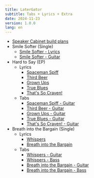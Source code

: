 ```yaml
---
title: LaterGator
subtitle: Tabs + Lyrics + Extra
date: 2024-11-23
version: 1.0.0
lang: en
---
```


- [Speaker Cabinet build plans](./misc/cab.html)
- Smile Softer (Single)
  - [Smile Softer - Lyrics](./lyrics/lyrics_smile_softer.html)
  - [Smile Softer - Guitar](./tabs/smile_softer_guitar.html)
- Hard to Say (EP)
  - Lyrics
    - [Spaceman Spiff](./lyrics/lyrics_spaceman_spiff.html)
    - [Third Beer](./lyrics/lyrics_third_beer.html)
    - [Grown Ups](./lyrics/lyrics_grown_ups.html)
    - [True Blues](./lyrics/lyrics_true_blues.html)
    - [That's So Craven!](./lyrics/lyrics_thats_so_craven.html)
  - Tabs
    - [Spaceman Spiff - Guitar](./tabs/spaceman_spiff_guitar.html)
    - [Third Beer - Guitar](./tabs/third_beer_guitar.html)
    - [Grown Ups - Guitar](./tabs/grown_ups_guitar.html)
    - [True Blues - Guitar](./tabs/true_blues_guitar.html)
    - [That's So Craven! - Guitar](./tabs/thats_so_craven_guitar.html)
- Breath into the Bargain (Single)
  - Lyrics
    - [Whispers](./lyrics/lyrics_whispers.html)
    - [Breath into the Bargain](./lyrics/lyrics_bitb.html)
  - Tabs
    - [Whispers - Guitar](./tabs/whispers_guitar.html)
    - [Whispers - Bass](./tabs/whispers_bass.html)
    - [Breath into the Bargain - Guitar](./tabs/breath_into_the_bargain_guitar.html)
    - [Breath into the Bargain - Bass](./tabs/breath_into_the_bargain_bass.html)
